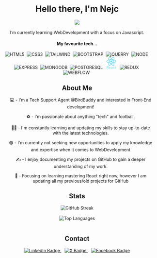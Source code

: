 
<!---
NF-7/NF-7 is a ✨ special ✨ repository because its `README.md` (this file) appears on your GitHub profile.
You can click the Preview link to take a look at your changes.
--->

<div id="header" align="center">
  <h1>Hello there, I'm Nejc</h1>
  <img src="![Logo](https://github.com/NF-7/NF-7/assets/101887698/d7e41f5d-b3b5-4c69-b7e1-3441abbb6590)" width="200" />
  <p>I’m currently learning WebDevelopment with a focus on Javascript.</p>
  <h4>My favourite tech...</h4>
  <div>
  <img src="https://cdn.jsdelivr.net/gh/devicons/devicon/icons/html5/html5-plain-wordmark.svg" title="HTML5" alt="HTML5" width="40" height="40"/>&nbsp;
  <img src="https://cdn.jsdelivr.net/gh/devicons/devicon/icons/css3/css3-plain-wordmark.svg" title="CSS3" alt="CSS3" width="40" height="40"/>&nbsp;
  <img src="https://cdn.jsdelivr.net/gh/devicons/devicon/icons/tailwindcss/tailwindcss-original-wordmark.svg" title="TAILWIND" alt="TAILWIND" width="40" height="40"/>&nbsp;
  <img src="https://cdn.jsdelivr.net/gh/devicons/devicon/icons/bootstrap/bootstrap-original-wordmark.svg" title="BOOTSTRAP" alt="BOOTSTRAP" width="40" height="40"/>&nbsp;
  <img src="https://cdn.jsdelivr.net/gh/devicons/devicon/icons/jquery/jquery-plain-wordmark.svg" title="jQUERRY" alt="jQUERRY" width="40" height="40"/>&nbsp;
  <img src="https://cdn.jsdelivr.net/gh/devicons/devicon/icons/nodejs/nodejs-plain-wordmark.svg" title="NODE" alt="NODE" width="40" height="40"/>&nbsp;
  <img src="https://cdn.jsdelivr.net/gh/devicons/devicon/icons/express/express-original.svg" title="EXPRESS" alt="EXPRESS" width="40" height="40"/>&nbsp;
  <img src="https://cdn.jsdelivr.net/gh/devicons/devicon/icons/mongodb/mongodb-plain-wordmark.svg" title="MONGODB" alt="MONGODB" width="40" height="40"/>&nbsp;
  <img src="https://cdn.jsdelivr.net/gh/devicons/devicon/icons/postgresql/postgresql-plain-wordmark.svg" title="POSTGRESQL" alt="POSTGRESQL" width="40" height="40"/>&nbsp;
  <img src="https://github.com/devicons/devicon/blob/master/icons/react/react-original-wordmark.svg" title="React" alt="React" width="40" height="40"/>&nbsp;
  <img src="https://cdn.jsdelivr.net/gh/devicons/devicon/icons/redux/redux-original.svg" title="REDUX" alt="REDUX" width="40" height="40"/>&nbsp;
  <img src="https://cdn.jsdelivr.net/gh/devicons/devicon/icons/webflow/webflow-original.svg" title="WEBFLOW" alt="WEBFLOW" width="40" height="40"/>&nbsp;
</div>
 
</div>

<div align="center" id="bio">
  <h2>About Me</h2>
  <ul>
    <p>💻 - I'm a Tech Support Agent @BirdBuddy and interested in Front-End development!</p>
    <p>⚽ - I'm passionate about anything "tech" and football.</p>
    <p>👨‍💻 - I'm constantly learning and updating my skills to stay up-to-date with the latest technologies.</p>
    <p>🟢 - I'm currently not seeking new opportunities to apply my knowledge and expertise when it comes to WebDevelopment</p>
    <p>✍️ - I enjoy documenting my projects on GitHub to gain a deeper understanding of my work.</p>
    <p>🤞 - Focusing on learning mastering React right now, however I am updating all my previous/old projects for GitHub</p>
  </ul>
</div>

<div align="center" id="stats">
  <h2>Stats</h2>
  <img src="https://streak-stats.demolab.com?user=[nejcfurh]&theme=transparent&fire=EB5454" alt="GitHub Streak"/>
  <br>
  <br>
  <img src="https://github-readme-stats.vercel.app/api/top-langs/?username=nejcfurh&layout=compact&theme=vision-friendly-dark" alt="Top Languages"/>
</div>
<br>

<div id="badges" align="center">
  <h2>Contact</h2>
  <span>
    <a href="https://si.linkedin.com/in/nejcfurh">
      <img style="height: 60px; width: 60px" src="https://upload.wikimedia.org/wikipedia/commons/thumb/8/81/LinkedIn_icon.svg/2048px-LinkedIn_icon.svg.png" alt="LinkedIn Badge"/>
    </a> &nbsp;&nbsp;
    <a href="https://twitter.com/nejcfurh">
      <img style="height: 60px; width: 60px" src="https://uxwing.com/wp-content/themes/uxwing/download/brands-and-social-media/x-social-media-round-icon.png" alt="X Badge"/>
    </a> &nbsp;&nbsp;
    <a href="https://www.facebook.com/nejcfurh/">
      <img style="height: 60px; width: 60px" src="https://upload.wikimedia.org/wikipedia/commons/thumb/b/b8/2021_Facebook_icon.svg/2048px-2021_Facebook_icon.svg.png" alt="Facebook Badge"/>
    </a>
  </span>
  
</div>


